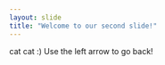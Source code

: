 ```yaml
---
layout: slide
title: "Welcome to our second slide!"
---
```

cat cat :)
Use the left arrow to go back!
